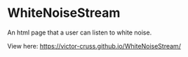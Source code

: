 # WhiteNoiseStream
 An html page that a user can listen to white noise. 

View here: https://victor-cruss.github.io/WhiteNoiseStream/
